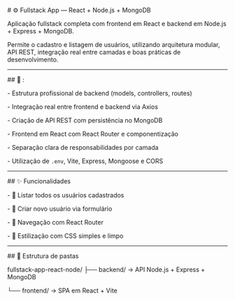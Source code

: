 \# ⚙️ Fullstack App — React + Node.js + MongoDB



Aplicação fullstack completa com frontend em React e backend em Node.js + Express + MongoDB.  

Permite o cadastro e listagem de usuários, utilizando arquitetura modular, API REST, integração real entre camadas e boas práticas de desenvolvimento.



---



\## 🧠 :



\- Estrutura profissional de backend (models, controllers, routes)

\- Integração real entre frontend e backend via Axios

\- Criação de API REST com persistência no MongoDB

\- Frontend em React com React Router e componentização

\- Separação clara de responsabilidades por camada

\- Utilização de `.env`, Vite, Express, Mongoose e CORS



---



\## ✨ Funcionalidades



\- 🔹 Listar todos os usuários cadastrados

\- 🔹 Criar novo usuário via formulário

\- 🔹 Navegação com React Router

\- 🔹 Estilização com CSS simples e limpo



---



\## 📂 Estrutura de pastas

fullstack-app-react-node/
├── backend/ → API Node.js + Express + MongoDB

└── frontend/ → SPA em React + Vite



